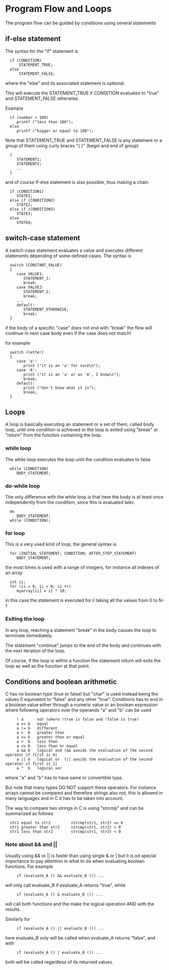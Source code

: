 # Program Flow and Loops

The program flow can be guided by conditions using several statements

## if-else statement

The syntax for the "if" statement is

      if (CONDITION)
          STATEMENT_TRUE;
      else
          STATEMENT_FALSE;

where the "else" and its associated statement is optional.

This will execute the STATEMENT_TRUE if CONDITION evaluates to "true" and
STATEMENT_FALSE otherwise.

Example


      if (number < 100)
         printf ("less than 100");
      else
         printf ("bigger or equal to 100");


Note that STATEMENT_TRUE and STATEMENT_FALSE is any statement or a group of them
using curly braces "{ }" (begin and end of group)

      {
         STATEMENT1;
         STATEMENT2;
         ..
      }

and of course if-else statement is also possible, thus making a chain

      if (CONDITION1)
         STATE1;
      else if (CONDITION2)
         STATE2;
      else if (CONDITION3)
         STATE3;
      else
         STATE4;

## switch-case statement

A switch-case statement evaluates a value and executes different statements depending
of some defined cases. The syntax is

      switch (CONSTANT_VALUE)
      {
         case VALUE1:
            STATEMENT_1;
            break;
         case VALUE2:
            STATEMENT_2;
            break;
         ...
         default:
            STATEMENT_OTHERWISE;
            break;
      }

if the body of a specific "case" does not end with "break" the flow will continue
in next case body even if the case does not match!

for example

      switch (letter)
      {
         case 'a':
            print ("it is an 'a' for sure\n");
         case 'A':
            print ("it is an 'a' or an 'A', I know\n");
            break;
         default:
            print ("don't know what it is");
            break;
      }


## Loops

A loop is basically executing an statement or a set of them, called body loop, until one
condition is achieved or the loop is exited using "break" or "return" from the function
containing the loop.


### while loop

The while loop executes the loop until the condition evaluates to false

      while (CONDITION)
         BODY_STATEMENT;

### do-while loop

The only difference with the while loop is that here the body is at least once
independently from the condition, since this is evaluated later.

      do
         BODY_STATEMENT;
      while (CONDITION);

### for loop

This is a very used kind of loop, the general syntax is


      for (INITIAL_STATEMENT; CONDITION; AFTER_STEP_STATEMENT)
         BODY_STATEMENT;

the most times is used with a range of integers, for instance all indexes of an array

      int ii;
      for (ii = 0; ii < N; ii ++)
         myarray[ii] = ii * 10;

in this case the statement is executed for ii taking all the values from 0 to N-1


### Exiting the loop

In any loop, reaching a statement "break" in the body causes the loop to terminate immediately.

The statement "continue" jumps to the end of the body and continues with the next iteration
of the loop.

Of course, if the loop is within a function the statement return will exits the loop as well as
the function at that point.

## Conditions and boolean arithmetic

C has no boolean type (true or false) but "char" is used instead being the values 0 equivalent to "false"
and any other "true". Conditions has to end in a boolean value either through a numeric
value or an boolean expression where following operators over the operands "a" and "b" can be used

         ! a      not (where !true is false and !false is true)
         a == b   equal
         a != b   different
         a >  b   greater than
         a >= b   greater than or equal
         a <  b   less than
         a <= b   less than or equal
         a && b   logical and (&& avoids the evaluation of the second operator if first is 0)
         a || b   logical or  (|| avoids the evaluation of the second operator if first is 1)
         a ^  b   logical xor

where "a" and "b" has to have same or convertible type.

But note that many types DO NOT support these operators. For instance arrays cannot be compared
and therefore strings also not, this is allowed in many languages and in C it has to be taken
into account.

The way to compare two strings in C is using "strcmp" and can be summarized as follows

      str1 equal to str2         strcmp(str1, str2) == 0
      str1 greater than str2     strcmp(str1, str2) > 0
      str1 less than str2        strcmp(str1, str2) < 0

### Note about && and ||

Usually using && or || is faster than using single & or | but it is od special importance
to pay attention in what to do when evaluating boolean functions. For example


         if (evaluate_A () && evaluate_B ()) ...
         
will only call evaluate_B if evaluate_A returns "true", while

         if (evaluate_A () & evaluate_B ()) ...
         
will call both functions and the make the logical operation AND with the results.

Similarly for 
         
         if (evaluate_A () || evaluate_B ()) ...
         
here evaluate_B only will be called when evaluate_A returns "false", and with

         if (evaluate_A () | evaluate_B ()) ...
         
both will be called regardless of its returned values.

